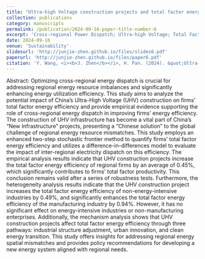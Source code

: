 ```yaml
---
title: "Ultra-high Voltage construction projects and total factor energy efficiency: Empirical evidence on cross-regional power dispatch in China"
collection: publications
category: manuscripts
permalink: /publication/2024-09-16-paper-title-number-6
excerpt: 'Cross-regional Power Dispatch; Ultra-high Voltage; Total Factor Energy Efficiency; New Energy System'
date: 2024-09-16
venue: 'Sustainability'
slidesurl: 'http://junjie-zhen.github.io/files/slides6.pdf'
paperurl: 'http://junjie-zhen.github.io/files/paper6.pdf'
citation: 'Y. Wang, <i><b>J. Zhen</b></i>, H. Pan. (2024). &quot;Ultra-high Voltage construction projects and total factor energy efficiency: Empirical evidence on cross-regional power dispatch in China.&quot; <i>Sustainability</i>. 16.'
---
```


Abstract: Optimizing cross-regional energy dispatch is crucial for addressing regional energy resource imbalances and significantly enhancing energy utilization efficiency. This study aims to analyze the potential impact of China’s Ultra-High Voltage (UHV) construction on firms’ total factor energy efficiency and provide empirical evidence supporting the role of cross-regional energy dispatch in improving firms’ energy efficiency. The construction of UHV infrastructure has become a vital part of China’s “New Infrastructure” projects, presenting a “Chinese solution” to the global challenge of regional energy resource mismatches. This study employs an enhanced two-step stochastic frontier method to quantify firms’ total factor energy efficiency and utilizes a difference-in-differences model to evaluate the impact of inter-regional electricity dispatch on this efficiency. The empirical analysis results indicate that UHV construction projects increase the total factor energy efficiency of regional firms by an average of 0.45%, which significantly contributes to firms’ total factor productivity. This conclusion remains valid after a series of robustness tests. Furthermore, the heterogeneity analysis results indicate that the UHV construction project increases the total factor energy efficiency of non-energy-intensive industries by 0.49%, and significantly enhances the total factor energy efficiency of the manufacturing industry by 0.94%. However, it has no significant effect on energy-intensive industries or non-manufacturing enterprises. Additionally, the mechanism analysis shows that UHV construction projects affect total factor energy efficiency through three pathways: industrial structure adjustment, urban innovation, and clean energy transition. This study offers insights for addressing regional energy spatial mismatches and provides policy recommendations for developing a new energy system aligned with regional needs.